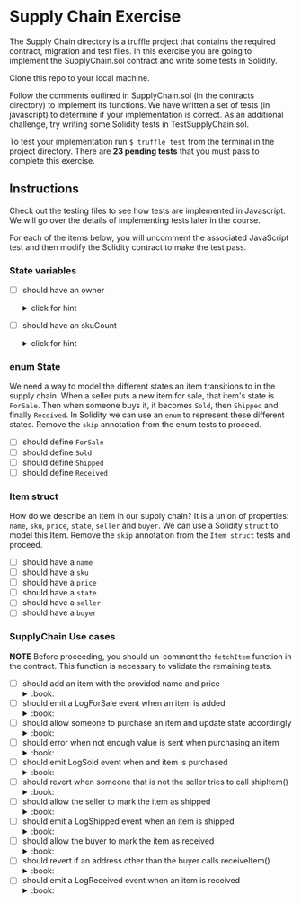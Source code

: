 # Supply Chain Exercise

The Supply Chain directory is a truffle project that contains the required
contract, migration and test files. In this exercise you are going to implement
the SupplyChain.sol contract and write some tests in Solidity.

Clone this repo to your local machine.

Follow the comments outlined in SupplyChain.sol (in the contracts directory) to
implement its functions. We have written a set of tests (in javascript) to
determine if your implementation is correct. As an additional challenge, try
writing some Solidity tests in TestSupplyChain.sol.

To test your implementation run `$ truffle test` from the terminal in the
project directory. There are **23 pending tests** that you must pass to complete
this exercise.

## Instructions

Check out the testing files to see how tests are implemented in Javascript. We
will go over the details of implementing tests later in the course.

For each of the items below, you will uncomment the associated JavaScript test
and then modify the Solidity contract to make the test pass.

### State variables

  - [ ] should have an owner
    <details><summary>click for hint</summary>

    The contract should have an owner, which is a an address and also public.
      - remove the `.skip` modifier to enable this test to begin

    ```JavaScript
    it.skip("should have an owner", async () => {
      assert.equal(typeof instance.owner, 'function', "the contract has no owner");
    });

    ```
    </details>

  - [ ] should have an skuCount
    <details><summary>click for hint</summary>

    The contract will keep track of the [sku](https://en.wikipedia.org/wiki/Stock_keeping_unit)s in our supply chain. Each item for sale will have a unique sku number. Lets implment that as a counter, called `skuCounter`

      - remove the `.skip` modifier to enable this test to begin

    ```JavaScript
    it.skip("should have an skuCount", async () => {
      assert.equal(typeof instance.skuCount, 'function', "the contract has no skuCount");
    });
    ```
    </details>

### enum State

We need a way to model the different states an item transitions to in the supply chain. When a seller puts a new item for sale, that item's state is `ForSale`. Then when someone buys it, it becomes `Sold`, then `Shipped` and finally `Received`. In Solidity we can use an `enum` to represent these different states. Remove the `skip` annotation from the enum tests to proceed.

  - [ ] should define `ForSale`
  - [ ] should define `Sold`
  - [ ] should define `Shipped`
  - [ ] should define `Received`

### Item struct

How do we describe an item in our supply chain? It is a union of properties: `name`, `sku`, `price`, `state`, `seller` and `buyer`. We can use a Solidity `struct` to model this Item. Remove the `skip` annotation from the `Item struct` tests and proceed.

  - [ ] should have a `name`
  - [ ] should have a `sku`
  - [ ] should have a `price`
  - [ ] should have a `state`
  - [ ] should have a `seller`
  - [ ] should have a `buyer`

### SupplyChain Use cases

**NOTE** Before proceeding, you should un-comment the  `fetchItem` function in the contract. This function is necessary to validate the remaining tests.

  - [ ] should add an item with the provided name and price
    <details><summary>:book:</summary>
    use case: As a seller, I want to place an item for sale.
    </details>
  - [ ] should emit a LogForSale event when an item is added
    <details><summary>:book:</summary>
    use case: Whenever an item is added (placed for sale), the contract should
    emit a `LogForSale` event
    </details>
  - [ ] should allow someone to purchase an item and update state accordingly
    <details><summary>:book:</summary>
    use case: As a buyer, I want to purchase an item that is for sale.
    </details>
 - [ ] should error when not enough value is sent when purchasing an item
    <details><summary>:book:</summary>
    use case: A buyer will be notified when they do not have enough funds for the purchase
    </details>
  - [ ] should emit LogSold event when and item is purchased
    <details><summary>:book:</summary>
    use case: Whenever an item is bought (sold), the contract should emit a "LogSold" event
    </details>
  - [ ] should revert when someone that is not the seller tries to call shipItem()
    <details><summary>:book:</summary>
    use case: As a seller, only I can ship a bought item
    </details>
  - [ ] should allow the seller to mark the item as shipped
    <details><summary>:book:</summary>
    use case : Whenever an item is shipped, the seller should be able to mark the item as shipped
    </details>
  - [ ] should emit a LogShipped event when an item is shipped
    <details><summary>:book:</summary>
    use case: Whenever the item is shipped, the contract should emit a "LogShipped" event
    </details>
  - [ ] should allow the buyer to mark the item as received
    <details><summary>:book:</summary>
    use case: Whenever an item is recieved, the buyer should be able to mark the item as received
    </details>
  - [ ] should revert if an address other than the buyer calls receiveItem()
    <details><summary>:book:</summary>
    use case: As a buyer, only I can mark the item as received
    </details>
  - [ ] should emit a LogReceived event when an item is received
    <details><summary>:book:</summary>
    use case: Whenever an item is received, the contract should emit a "LogReceived" event
    </details>
